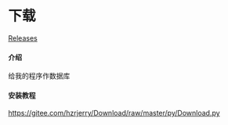 # 下载
[Releases](https://github.com/huangzherui/Download/releases/tag/Zbh_edited_Beta_version)
#### 介绍
给我的程序作数据库

#### 安装教程
https://gitee.com/hzrjerry/Download/raw/master/py/Download.py
